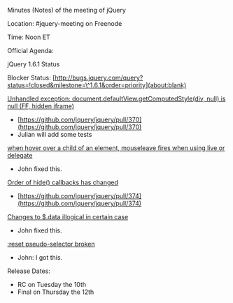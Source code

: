 Minutes (Notes) of the meeting of jQuery

Location: \#jquery-meeting on Freenode

Time: Noon ET  

Official Agenda:   

jQuery 1.6.1 Status

Blocker Status:
[http://bugs.jquery.com/query?status=!closed&milestone=\^1.6.1&order=priority](about:blank)

[Unhandled exception: document.defaultView.getComputedStyle(div, null)
is null (FF, hidden iframe)](http://bugs.jquery.com/ticket/8763)

-   [https://github.com/jquery/jquery/pull/370](https://github.com/jquery/jquery/pull/370)
-   Julian will add some tests

[when hover over a child of an element, mouseleave fires when using live
or delegate](http://bugs.jquery.com/ticket/9069)

-   John fixed this.

[Order of hide() callbacks has
changed](http://bugs.jquery.com/ticket/9100)

-   [https://github.com/jquery/jquery/pull/374](https://github.com/jquery/jquery/pull/374)

[Changes to \$.data illogical in certain
case](http://bugs.jquery.com/ticket/9124)

-   John fixed this.

[:reset pseudo-selector broken](http://bugs.jquery.com/ticket/9154)

-   John: I got this.

Release Dates:

-   RC on Tuesday the 10th
-   Final on Thursday the 12th

